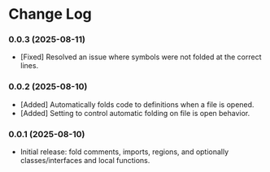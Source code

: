 # Change Log

### 0.0.3 (2025-08-11)

- [Fixed] Resolved an issue where symbols were not folded at the correct lines.

### 0.0.2 (2025-08-10)

- [Added] Automatically folds code to definitions when a file is opened.
- [Added] Setting to control automatic folding on file is open behavior.

### 0.0.1 (2025-08-10)

- Initial release: fold comments, imports, regions, and optionally classes/interfaces and local functions.